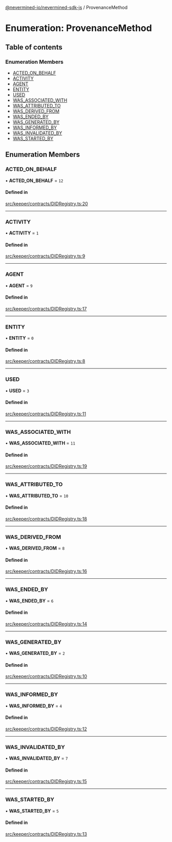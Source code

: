 [@nevermined-io/nevermined-sdk-js](../code-reference.md) / ProvenanceMethod

# Enumeration: ProvenanceMethod

## Table of contents

### Enumeration Members

- [ACTED\_ON\_BEHALF](ProvenanceMethod.md#acted_on_behalf)
- [ACTIVITY](ProvenanceMethod.md#activity)
- [AGENT](ProvenanceMethod.md#agent)
- [ENTITY](ProvenanceMethod.md#entity)
- [USED](ProvenanceMethod.md#used)
- [WAS\_ASSOCIATED\_WITH](ProvenanceMethod.md#was_associated_with)
- [WAS\_ATTRIBUTED\_TO](ProvenanceMethod.md#was_attributed_to)
- [WAS\_DERIVED\_FROM](ProvenanceMethod.md#was_derived_from)
- [WAS\_ENDED\_BY](ProvenanceMethod.md#was_ended_by)
- [WAS\_GENERATED\_BY](ProvenanceMethod.md#was_generated_by)
- [WAS\_INFORMED\_BY](ProvenanceMethod.md#was_informed_by)
- [WAS\_INVALIDATED\_BY](ProvenanceMethod.md#was_invalidated_by)
- [WAS\_STARTED\_BY](ProvenanceMethod.md#was_started_by)

## Enumeration Members

### ACTED\_ON\_BEHALF

• **ACTED\_ON\_BEHALF** = ``12``

#### Defined in

[src/keeper/contracts/DIDRegistry.ts:20](https://github.com/nevermined-io/sdk-js/blob/5df4615/src/keeper/contracts/DIDRegistry.ts#L20)

___

### ACTIVITY

• **ACTIVITY** = ``1``

#### Defined in

[src/keeper/contracts/DIDRegistry.ts:9](https://github.com/nevermined-io/sdk-js/blob/5df4615/src/keeper/contracts/DIDRegistry.ts#L9)

___

### AGENT

• **AGENT** = ``9``

#### Defined in

[src/keeper/contracts/DIDRegistry.ts:17](https://github.com/nevermined-io/sdk-js/blob/5df4615/src/keeper/contracts/DIDRegistry.ts#L17)

___

### ENTITY

• **ENTITY** = ``0``

#### Defined in

[src/keeper/contracts/DIDRegistry.ts:8](https://github.com/nevermined-io/sdk-js/blob/5df4615/src/keeper/contracts/DIDRegistry.ts#L8)

___

### USED

• **USED** = ``3``

#### Defined in

[src/keeper/contracts/DIDRegistry.ts:11](https://github.com/nevermined-io/sdk-js/blob/5df4615/src/keeper/contracts/DIDRegistry.ts#L11)

___

### WAS\_ASSOCIATED\_WITH

• **WAS\_ASSOCIATED\_WITH** = ``11``

#### Defined in

[src/keeper/contracts/DIDRegistry.ts:19](https://github.com/nevermined-io/sdk-js/blob/5df4615/src/keeper/contracts/DIDRegistry.ts#L19)

___

### WAS\_ATTRIBUTED\_TO

• **WAS\_ATTRIBUTED\_TO** = ``10``

#### Defined in

[src/keeper/contracts/DIDRegistry.ts:18](https://github.com/nevermined-io/sdk-js/blob/5df4615/src/keeper/contracts/DIDRegistry.ts#L18)

___

### WAS\_DERIVED\_FROM

• **WAS\_DERIVED\_FROM** = ``8``

#### Defined in

[src/keeper/contracts/DIDRegistry.ts:16](https://github.com/nevermined-io/sdk-js/blob/5df4615/src/keeper/contracts/DIDRegistry.ts#L16)

___

### WAS\_ENDED\_BY

• **WAS\_ENDED\_BY** = ``6``

#### Defined in

[src/keeper/contracts/DIDRegistry.ts:14](https://github.com/nevermined-io/sdk-js/blob/5df4615/src/keeper/contracts/DIDRegistry.ts#L14)

___

### WAS\_GENERATED\_BY

• **WAS\_GENERATED\_BY** = ``2``

#### Defined in

[src/keeper/contracts/DIDRegistry.ts:10](https://github.com/nevermined-io/sdk-js/blob/5df4615/src/keeper/contracts/DIDRegistry.ts#L10)

___

### WAS\_INFORMED\_BY

• **WAS\_INFORMED\_BY** = ``4``

#### Defined in

[src/keeper/contracts/DIDRegistry.ts:12](https://github.com/nevermined-io/sdk-js/blob/5df4615/src/keeper/contracts/DIDRegistry.ts#L12)

___

### WAS\_INVALIDATED\_BY

• **WAS\_INVALIDATED\_BY** = ``7``

#### Defined in

[src/keeper/contracts/DIDRegistry.ts:15](https://github.com/nevermined-io/sdk-js/blob/5df4615/src/keeper/contracts/DIDRegistry.ts#L15)

___

### WAS\_STARTED\_BY

• **WAS\_STARTED\_BY** = ``5``

#### Defined in

[src/keeper/contracts/DIDRegistry.ts:13](https://github.com/nevermined-io/sdk-js/blob/5df4615/src/keeper/contracts/DIDRegistry.ts#L13)
